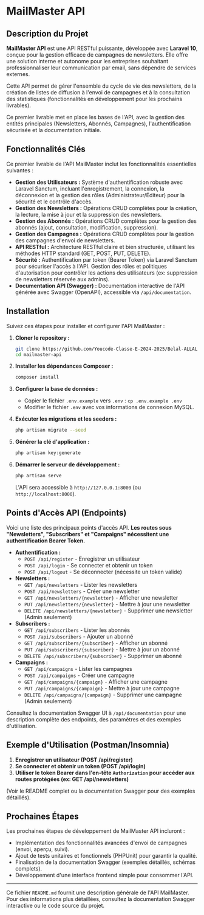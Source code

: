 # MailMaster API

## Description du Projet

**MailMaster API** est une API RESTful puissante, développée avec **Laravel 10**, conçue pour la gestion efficace de campagnes de newsletters.  Elle offre une solution interne et autonome pour les entreprises souhaitant professionnaliser leur communication par email, sans dépendre de services externes.

Cette API permet de gérer l'ensemble du cycle de vie des newsletters, de la création de listes de diffusion à l'envoi de campagnes et à la consultation des statistiques (fonctionnalités en développement pour les prochains livrables).

Ce premier livrable met en place les bases de l'API, avec la gestion des entités principales (Newsletters, Abonnés, Campagnes), l'authentification sécurisée et la documentation initiale.

## Fonctionnalités Clés

Ce premier livrable de l'API MailMaster inclut les fonctionnalités essentielles suivantes :

*   **Gestion des Utilisateurs :**  Système d'authentification robuste avec Laravel Sanctum, incluant l'enregistrement, la connexion, la déconnexion et la gestion des rôles (Administrateur/Éditeur) pour la sécurité et le contrôle d'accès.
*   **Gestion des Newsletters :**  Opérations CRUD complètes pour la création, la lecture, la mise à jour et la suppression des newsletters.
*   **Gestion des Abonnés :**  Opérations CRUD complètes pour la gestion des abonnés (ajout, consultation, modification, suppression).
*   **Gestion des Campagnes :**  Opérations CRUD complètes pour la gestion des campagnes d'envoi de newsletters.
*   **API RESTful :**  Architecture RESTful claire et bien structurée, utilisant les méthodes HTTP standard (GET, POST, PUT, DELETE).
*   **Sécurité :**  Authentification par token (Bearer Token) via Laravel Sanctum pour sécuriser l'accès à l'API. Gestion des rôles et politiques d'autorisation pour contrôler les actions des utilisateurs (ex: suppression de newsletters réservée aux admins).
*   **Documentation API (Swagger) :**  Documentation interactive de l'API générée avec Swagger (OpenAPI), accessible via `/api/documentation`.

## Installation

Suivez ces étapes pour installer et configurer l'API MailMaster :

1.  **Cloner le repository :**
    ```bash
    git clone https://github.com/Youcode-Classe-E-2024-2025/Belal-ALLALA-MailMaster.git mailmaster-api
    cd mailmaster-api
    ```

2.  **Installer les dépendances Composer :**
    ```bash
    composer install
    ```

3.  **Configurer la base de données :**
    *   Copier le fichier `.env.example` vers `.env` : `cp .env.example .env`
    *   Modifier le fichier `.env` avec vos informations de connexion MySQL.

4.  **Exécuter les migrations et les seeders :**
    ```bash
    php artisan migrate --seed
    ```

5.  **Générer la clé d'application :**
    ```bash
    php artisan key:generate
    ```

6.  **Démarrer le serveur de développement :**
    ```bash
    php artisan serve
    ```

    L'API sera accessible à `http://127.0.0.1:8000` (ou `http://localhost:8000`).

## Points d'Accès API (Endpoints)

Voici une liste des principaux points d'accès API.  **Les routes sous "Newsletters", "Subscribers" et "Campaigns" nécessitent une authentification Bearer Token.**

*   **Authentification :**
    *   `POST /api/register` - Enregistrer un utilisateur
    *   `POST /api/login` - Se connecter et obtenir un token
    *   `POST /api/logout` - Se déconnecter (nécessite un token valide)
*   **Newsletters :**
    *   `GET /api/newsletters` - Lister les newsletters
    *   `POST /api/newsletters` - Créer une newsletter
    *   `GET /api/newsletters/{newsletter}` - Afficher une newsletter
    *   `PUT /api/newsletters/{newsletter}` - Mettre à jour une newsletter
    *   `DELETE /api/newsletters/{newsletter}` - Supprimer une newsletter (Admin seulement)
*   **Subscribers :**
    *   `GET /api/subscribers` - Lister les abonnés
    *   `POST /api/subscribers` - Ajouter un abonné
    *   `GET /api/subscribers/{subscriber}` - Afficher un abonné
    *   `PUT /api/subscribers/{subscriber}` - Mettre à jour un abonné
    *   `DELETE /api/subscribers/{subscriber}` - Supprimer un abonné
*   **Campaigns :**
    *   `GET /api/campaigns` - Lister les campagnes
    *   `POST /api/campaigns` - Créer une campagne
    *   `GET /api/campaigns/{campaign}` - Afficher une campagne
    *   `PUT /api/campaigns/{campaign}` - Mettre à jour une campagne
    *   `DELETE /api/campaigns/{campaign}` - Supprimer une campagne (Admin seulement)

Consultez la documentation Swagger UI à `/api/documentation` pour une description complète des endpoints, des paramètres et des exemples d'utilisation.

## Exemple d'Utilisation (Postman/Insomnia)

1.  **Enregistrer un utilisateur (POST /api/register)**
2.  **Se connecter et obtenir un token (POST /api/login)**
3.  **Utiliser le token Bearer dans l'en-tête `Authorization` pour accéder aux routes protégées (ex: GET /api/newsletters)**

(Voir le README complet ou la documentation Swagger pour des exemples détaillés).

## Prochaines Étapes

Les prochaines étapes de développement de MailMaster API incluront :

*   Implémentation des fonctionnalités avancées d'envoi de campagnes (envoi, aperçu, suivi).
*   Ajout de tests unitaires et fonctionnels (PHPUnit) pour garantir la qualité.
*   Finalisation de la documentation Swagger (exemples détaillés, schémas complets).
*   Développement d'une interface frontend simple pour consommer l'API.

---

Ce fichier `README.md` fournit une description générale de l'API MailMaster.  Pour des informations plus détaillées, consultez la documentation Swagger interactive ou le code source du projet.